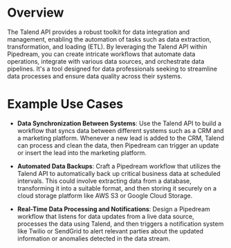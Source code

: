 # Overview

The Talend API provides a robust toolkit for data integration and management, enabling the automation of tasks such as data extraction, transformation, and loading (ETL). By leveraging the Talend API within Pipedream, you can create intricate workflows that automate data operations, integrate with various data sources, and orchestrate data pipelines. It's a tool designed for data professionals seeking to streamline data processes and ensure data quality across their systems.

# Example Use Cases

- **Data Synchronization Between Systems**: Use the Talend API to build a workflow that syncs data between different systems such as a CRM and a marketing platform. Whenever a new lead is added to the CRM, Talend can process and clean the data, then Pipedream can trigger an update or insert the lead into the marketing platform.

- **Automated Data Backups**: Craft a Pipedream workflow that utilizes the Talend API to automatically back up critical business data at scheduled intervals. This could involve extracting data from a database, transforming it into a suitable format, and then storing it securely on a cloud storage platform like AWS S3 or Google Cloud Storage.

- **Real-Time Data Processing and Notifications**: Design a Pipedream workflow that listens for data updates from a live data source, processes the data using Talend, and then triggers a notification system like Twilio or SendGrid to alert relevant parties about the updated information or anomalies detected in the data stream.
